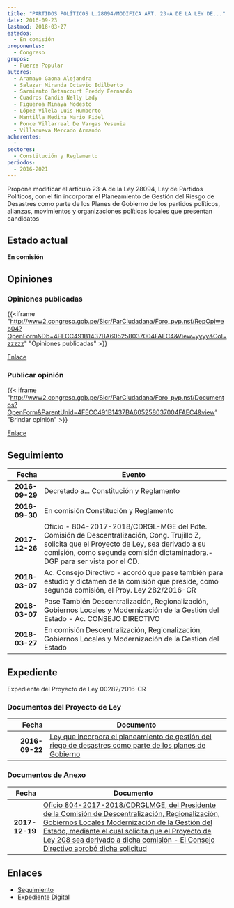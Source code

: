 ```yaml
---
title: "PARTIDOS POLÍTICOS L.28094/MODIFICA ART. 23-A DE LA LEY DE..."
date: 2016-09-23
lastmod: 2018-03-27
estados: 
  - En comisión
proponentes: 
  - Congreso
grupos: 
  - Fuerza Popular
autores: 
  - Aramayo Gaona Alejandra
  - Salazar Miranda Octavio Edilberto
  - Sarmiento Betancourt Freddy Fernando
  - Cuadros Candia Nelly Lady
  - Figueroa Minaya Modesto
  - López Vilela Luis Humberto
  - Mantilla Medina Mario Fidel
  - Ponce Villarreal De Vargas Yesenia
  - Villanueva Mercado Armando
adherentes: 
  - 
sectores: 
  - Constitución y Reglamento
periodos: 
  - 2016-2021
---
```


Propone modificar el artículo 23-A de la Ley 28094, Ley de Partidos Políticos, con el fin incorporar el Planeamiento de Gestión del Riesgo de Desastres como parte de los Planes de Gobierno de los partidos políticos, alianzas, movimientos y organizaciones políticas locales que presentan candidatos


## Estado actual

**En comisión**

## Opiniones

### Opiniones publicadas

{{<iframe "http://www2.congreso.gob.pe/Sicr/ParCiudadana/Foro_pvp.nsf/RepOpiweb04?OpenForm&Db=4FECC491B1437BA605258037004FAEC4&View=yyyy&Col=zzzzz" "Opiniones publicadas" >}}

[Enlace](http://www2.congreso.gob.pe/Sicr/ParCiudadana/Foro_pvp.nsf/RepOpiweb04?OpenForm&Db=4FECC491B1437BA605258037004FAEC4&View=yyyy&Col=zzzzz)
### Publicar opinión

{{< iframe "http://www2.congreso.gob.pe/Sicr/ParCiudadana/Foro_pvp.nsf/Documentos?OpenForm&ParentUnid=4FECC491B1437BA605258037004FAEC4&view" "Brindar opinión" >}}

[Enlace](http://www2.congreso.gob.pe/Sicr/ParCiudadana/Foro_pvp.nsf/Documentos?OpenForm&ParentUnid=4FECC491B1437BA605258037004FAEC4&view)

## Seguimiento

| Fecha | Evento |
|------:|--------|
| **2016-09-29** | Decretado a... Constitución y Reglamento|
| **2016-09-30** | En comisión Constitución y Reglamento|
| **2017-12-26** | Oficio - 804-2017-2018/CDRGL-MGE del Pdte. Comisión de Descentralización, Cong. Trujillo Z, solicita que el Proyecto de Ley, sea derivado a su comisión, como segunda comisión dictaminadora.- DGP para ser vista por el CD.|
| **2018-03-07** | Ac. Consejo Directivo - acordó que pase también para estudio y dictamen de la comisión que preside, como segunda comisión, el Proy. Ley 282/2016-CR|
| **2018-03-07** | Pase También Descentralización, Regionalización, Gobiernos Locales y Modernización de la Gestión del Estado - Ac. CONSEJO DIRECTIVO|
| **2018-03-27** | En comisión Descentralización, Regionalización, Gobiernos Locales y Modernización de la Gestión del Estado|


## Expediente

Expediente del Proyecto de Ley 00282/2016-CR


### Documentos del Proyecto de Ley

| Fecha | Documento |
|------:|--------|
| **2016-09-22** | [Ley que incorpora el planeamiento de gestión del riego de desastres como parte de los planes de Gobierno](http://www.leyes.congreso.gob.pe/Documentos/2016_2021/Proyectos_de_Ley_y_de_Resoluciones_Legislativas/PL0028220160922.pdf) |

### Documentos de Anexo

| Fecha | Documento |
|------:|--------|
| **2017-12-19** | [Oficio 804-2017-2018/CDRGLMGE, del Presidente de la Comisión de Descentralización, Regionalización, Gobiernos Locales Modernización de la Gestión del Estado, mediante el cual solicita que el Proyecto de Ley 208 sea derivado a dicha comisión - El Consejo Directivo aprobó dicha solicitud](http://www.leyes.congreso.gob.pe/Documentos/2016_2021/Oficios/Comisiones_Ordinarias/OFICIO-734-2017-2018-CISPD-CR.pdf) |

## Enlaces 

- [Seguimiento](http://www2.congreso.gob.pe/Sicr/TraDocEstProc/CLProLey2016.nsf/f7fff46988ca05b1052578e100829cc7/2bd0a13e2b781c73052580370058f38c?OpenDocument)
- [Expediente Digital](http://www2.congreso.gob.pehttp://www2.congreso.gob.pe/Sicr/TraDocEstProc/CLProLey2016.nsf/f7fff46988ca05b1052578e100829cc7/2bd0a13e2b781c73052580370058f38c?OpenDocument&Click=05257FB7005EB655.eb71d0cf91d8294e05256cdf006b5706/$Body/0.1C6C)
